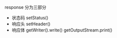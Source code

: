 response 分为三部分
* 状态码   setStatus()
* 响应头   setHeader()
* 响应体   getWriter().write() 
          getOutputStream.print()